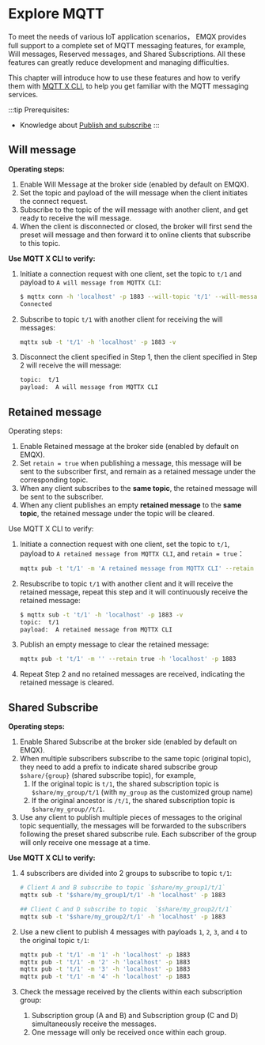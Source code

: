 # Explore MQTT

To meet the needs of various IoT application scenarios， EMQX provides full support to a complete set of MQTT messaging features, for example, Will messages, Reserved messages, and Shared Subscriptions. All these features can greatly reduce development and managing difficulties.

This chapter will introduce how to use these features and how to verify them with [MQTT X CLI](https://mqttx.app/cli), to help you get familiar with the MQTT messaging services.

:::tip Prerequisites:

- Knowledge about [Publish and subscribe](./mqtt-publish-and-subscribe.md)
  :::

## Will message

**Operating steps:**

1. Enable Will Message at the broker side (enabled by default on EMQX). 
2. Set the topic and payload of the will message when the client initiates the connect request.
3. Subscribe to the topic of the will message with another client, and get ready to receive the will message. 
4. When the client is disconnected or closed, the broker will first send the preset will message and then forward it to online clients that subscribe to this topic.

**Use MQTT X CLI to verify:**

1. Initiate a connection request with one client, set the topic to `t/1` and payload to `A will message from MQTTX CLI`:

   ```bash
   $ mqttx conn -h 'localhost' -p 1883 --will-topic 't/1' --will-message 'A will message from MQTTX CLI'
   Connected
   ```

2. Subscribe to topic `t/1` with another client for receiving the will messages:

   ```bash
   mqttx sub -t 't/1' -h 'localhost' -p 1883 -v
   ```

3. Disconnect the client specified in Step 1, then the client specified in Step 2 will receive the will message:

   ```bash
   topic:  t/1
   payload:  A will message from MQTTX CLI
   ```

## Retained message

Operating steps:

1. Enable Retained message at the broker side (enabled by default on EMQX). 
2. Set `retain = true` when publishing a message, this message will be sent to the subscriber first, and remain as a retained message under the corresponding topic.
3. When any client subscribes to the **same topic**, the retained message will be sent to the subscriber.
4. When any client publishes an empty **retained message**  to the **same topic**, the retained message under the topic will be cleared.

Use MQTT X CLI to verify:

1. Initiate a connection request with one client, set the topic to `t/1`, payload to `A retained message from MQTTX CLI`,  and `retain = true`：

   ```bash
   mqttx pub -t 't/1' -m 'A retained message from MQTTX CLI' --retain true -h 'localhost' -p 1883
   ```

2. Resubscribe to topic `t/1` with another client and it will receive the retained message, repeat this step and it will continuously receive the retained message:

   ```bash
   $ mqttx sub -t 't/1' -h 'localhost' -p 1883 -v
   topic:  t/1
   payload:  A retained message from MQTTX CLI
   ```

3. Publish an empty message to clear the retained message:

   ```bash
   mqttx pub -t 't/1' -m '' --retain true -h 'localhost' -p 1883
   ```

4. Repeat Step 2 and no retained messages are received, indicating the retained message is cleared. 

## Shared Subscribe

**Operating steps:**

1. Enable Shared Subscribe at the broker side (enabled by default on EMQX). 
2. When multiple subscribers subscribe to the same topic (original topic), they need to add a prefix to indicate shared subscribe group `$share/{group}` (shared subscribe topic), for example,
   1. If the original topic is `t/1`, the shared subscription topic is `$share/my_group/t/1` (with `my_group` as the customized group name)
   2. If the original ancestor is `/t/1`, the shared subscription topic is `$share/my_group//t/1`.
3. Use any client to publish multiple pieces of messages to the original topic sequentially, the messages will be forwarded to the subscribers following the preset shared subscribe rule. Each subscriber of the group will only receive one message at a time.

**Use MQTT X CLI to verify:**

1. 4 subscribers are divided into 2 groups to subscribe to topic  `t/1`:

   ```bash
   # Client A and B subscribe to topic `$share/my_group1/t/1`
   mqttx sub -t '$share/my_group1/t/1' -h 'localhost' -p 1883
   
   ## Client C and D subscribe to topic  `$share/my_group2/t/1`
   mqttx sub -t '$share/my_group2/t/1' -h 'localhost' -p 1883
   ```

2. Use a new client to publish 4 messages with payloads `1`, `2`, `3`, and `4` to the original topic `t/1`:

   ```bash
   mqttx pub -t 't/1' -m '1' -h 'localhost' -p 1883
   mqttx pub -t 't/1' -m '2' -h 'localhost' -p 1883
   mqttx pub -t 't/1' -m '3' -h 'localhost' -p 1883
   mqttx pub -t 't/1' -m '4' -h 'localhost' -p 1883
   ```

3. Check the message received by the clients within each subscription group:

   1. Subscription group (A and B) and Subscription group (C and D) simultaneously receive the messages.
   2. One message will only be received once within each group.
